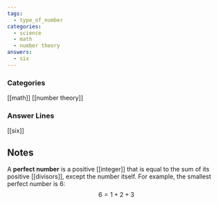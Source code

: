 ```yaml
---
tags:
  - type_of_number
categories:
  - science
  - math
  - number theory
answers:
  - six
---
```

### Categories
[[math]] [[number theory]]

### Answer Lines
[[six]]

## Notes
A **perfect number** is a positive [[integer]] that is equal to the sum of its positive [[divisors]], except the number itself. For example, the smallest perfect number is 6: $$6 = 1 + 2 + 3$$
